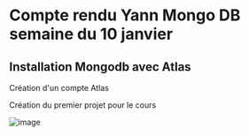 # Compte rendu Yann Mongo DB semaine du 10 janvier

## Installation Mongodb avec Atlas 

Création d'un compte Atlas 

Création du premier projet pour le cours

![image](https://user-images.githubusercontent.com/45734971/148752303-782b05b0-3693-4186-a95b-5492d55d5942.png)
